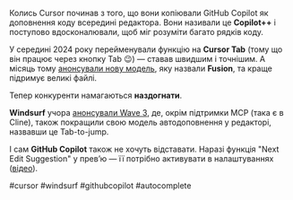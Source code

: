 Колись Cursor починав з того, що вони копіювали GitHub Copilot як доповнення коду всередині редактора. Вони називали це **Copilot++** і поступово вдосконалювали, щоб міг розуміти багато рядків коду. 

У середині 2024 року перейменували функцію на **Cursor Tab** (тому що він працює через кнопку Tab 😉) —  ставав швидшим і точнішим. А місяць тому  [анонсували нову модель](https://www.cursor.com/blog/tab-update), яку назвали **Fusion**, та краще підримує великі файлі.

Тепер конкуренти намагаються **наздогнати**.

**Windsurf** учора [анонсували Wave 3](https://codeium.com/blog/windsurf-wave-3), де, окрім підтримки MCP (така є в Cline), також покращили свою модель автодоповнення у редакторі, назвавши це Tab-to-jump.

І сам **GitHub Copilot** також не хочуть відставати. Наразі функція "Next Edit Suggestion" у прев’ю — її потрібно активувати в налаштуваннях ([відео](https://www.youtube.com/watch?v=mbUnwaSllTY)).



#cursor  #windsurf #githubcopilot #autocomplete